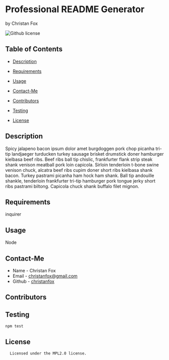 # Professional README Generator 
by Christan Fox

![Github license](https://img.shields.io/badge/license-MPL2.0-yellowgreen.svg)

## Table of Contents
* [Description](#description)
* [Requirements](#requirements)
* [Usage](#usage)
* [Contact-Me](#contact-me)
* [Contributors](#contributors)
* [Testing](#testing)

* [License](#license)


## Description

Spicy jalapeno bacon ipsum dolor amet burgdoggen pork chop picanha tri-tip landjaeger turducken turkey sausage brisket drumstick doner hamburger kielbasa beef ribs. Beef ribs ball tip chislic, frankfurter flank strip steak shank venison meatball pork loin capicola. Sirloin tenderloin t-bone swine venison chuck, alcatra beef ribs cupim doner short ribs kielbasa shank bacon. Turkey pastrami picanha ham hock ham shank. Ball tip andouille shankle, tenderloin frankfurter tri-tip hamburger pork tongue jerky short ribs pastrami biltong. Capicola chuck shank buffalo filet mignon.

## Requirements

inquirer

## Usage

Node

## Contact-Me

* Name - Christan Fox
* Email - christanfox@gmail.com
* Github - [christanfox](https://github.com/christanfox/)

## Contributors



## Testing

```
npm test
```

## License
      
      Licensed under the MPL2.0 license.
